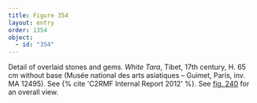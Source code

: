 ```yaml
---
title: Figure 354
layout: entry
order: 1354
object:
  - id: "354"
---
```


Detail of overlaid stones and gems. *White Tara*, Tibet, 17th century, H. 65 cm without base (Musée national des arts asiatiques – Guimet, Paris, inv. MA 12495). See {% cite 'C2RMF Internal Report 2012' %}. See [fig. 240](/visual-atlas/240/) for an overall view.

